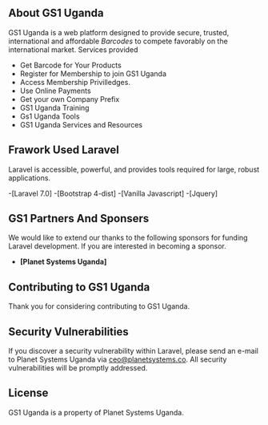 
## About GS1 Uganda

GS1 Uganda is a web platform designed to provide secure, trusted, international and affordable *Barcodes* to compete favorably on the international market.
Services provided

- Get Barcode for Your Products
- Register for Membership to join GS1 Uganda
- Access Membership Privilledges.
- Use Online Payments 
- Get your own Company Prefix
- GS1 Uganda Training
- Gs1 Uganda Tools 
- GS1 Uganda Services and Resources


## Frawork Used Laravel

Laravel is accessible, powerful, and provides tools required for large, robust applications.

-[Laravel 7.0]
-[Bootstrap 4-dist]
-[Vanilla Javascript] 
-[Jquery]

## GS1 Partners And Sponsers

We would like to extend our thanks to the following sponsors for funding Laravel development. If you are interested in becoming a sponsor.

- **[Planet Systems Uganda]**

## Contributing to GS1 Uganda

Thank you for considering contributing to GS1 Uganda.

## Security Vulnerabilities

If you discover a security vulnerability within Laravel, please send an e-mail to Planet Systems Uganda via [ceo@planetsystems.co](mailto:ceo@planetsystems.co). All security vulnerabilities will be promptly addressed.

## License

GS1 Uganda is a property of Planet Systems Uganda.
